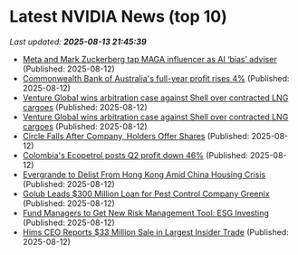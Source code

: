 # Latest NVIDIA News (top 10)
_Last updated: **2025-08-13 21:45:39**_

- [Meta and Mark Zuckerberg tap MAGA influencer as AI ‘bias’ adviser](https://www.msnbc.com/top-stories/latest/meta-mark-zuckerberg-ai-bias-robby-starbuck-rcna224596) (Published: 2025-08-12)
- [Commonwealth Bank of Australia's full-year profit rises 4%](https://biztoc.com/x/de821a6faa5cbfc3) (Published: 2025-08-12)
- [Venture Global wins arbitration case against Shell over contracted LNG cargoes](https://biztoc.com/x/ce67157a8a0ef5c5) (Published: 2025-08-12)
- [Venture Global wins arbitration case against Shell over contracted LNG cargoes](https://biztoc.com/x/ce67157a8a0ef5c5) (Published: 2025-08-12)
- [Circle Falls After Company, Holders Offer Shares](https://biztoc.com/x/548e0c92c890080f) (Published: 2025-08-12)
- [Colombia's Ecopetrol posts Q2 profit down 46%](https://biztoc.com/x/d715704195993e23) (Published: 2025-08-12)
- [Evergrande to Delist From Hong Kong Amid China Housing Crisis](https://biztoc.com/x/8ea5557fea093455) (Published: 2025-08-12)
- [Golub Leads $300 Million Loan for Pest Control Company Greenix](https://biztoc.com/x/8ba2b2f4909d128e) (Published: 2025-08-12)
- [Fund Managers to Get New Risk Management Tool: ESG Investing](https://biztoc.com/x/95f8555aca71715f) (Published: 2025-08-12)
- [Hims CEO Reports $33 Million Sale in Largest Insider Trade](https://biztoc.com/x/11ea2564648e0bd0) (Published: 2025-08-12)
